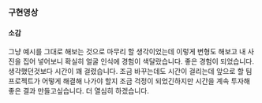 ### 구현영상

#### 소감
그냥 예시를 그대로 해보는 것으로 마무리 할 생각이었는데 이렇게 변형도 해보고 내 사진을 집어 넣어보니 확실히 얼굴 인식에 경험이 색달랐습니다. 좋은 경험이 되었습니다.
생각했던것보다 시간이 꽤 걸렸습니다. 조금 바꾸는데도 시간이 걸리는데 앞으로 할 팀프로젝트가 어떻게 해결해 나가야 할지 조금 걱정이 되었긴하지만 시간을 계속 투자해 좋은 결과 만들고싶습니다.
더 열심히 하겠습니다.
